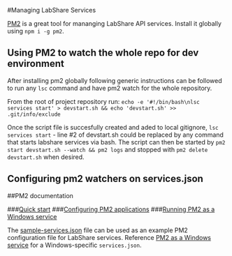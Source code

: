 #Managing LabShare Services

[PM2](https://www.npmjs.com/package/pm2) is a great tool for mananging LabShare API services. Install it globally using `npm i -g pm2`.

## Using PM2 to watch the whole repo for dev environment
After installing pm2 globally following generic instructions can be followed to run any `lsc` command and have pm2 watch for the whole repository.

From the root of project repository run:
`echo -e '#!/bin/bash\nlsc services start' > devstart.sh && echo 'devstart.sh' >> .git/info/exclude`

Once the script file is succesfully created and aded to local gitignore, `lsc services start` - line #2 of devstart.sh could be replaced by any command that starts labshare services via bash.
The script can then be started by `pm2 start devstart.sh --watch && pm2 logs` and stopped with `pm2 delete devstart.sh` when desired.

## Configuring pm2 watchers on services.json


##PM2 documentation

###[Quick start](http://pm2.keymetrics.io/docs/usage/quick-start/#cheat-sheet)
###[Configuring PM2 applications](http://pm2.keymetrics.io/docs/usage/application-declaration/)
###[Running PM2 as a Windows service](nssm-services.md)

The [sample-services.json](../sample-services.json) file can be used as an example PM2 configuration file for LabShare services. Reference [PM2 as a Windows service](nssm-services.md) for a Windows-specific `services.json`.
